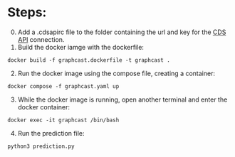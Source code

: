# Steps:

0. Add a .cdsapirc file to the folder containing the url and key for the [CDS API](https://cds.climate.copernicus.eu/api-how-to) connection.
1. Build the docker iamge with the dockerfile:

```
docker build -f graphcast.dockerfile -t graphcast .
```

2. Run the docker image using the compose file, creating a container:

```
docker compose -f graphcast.yaml up
```

3. While the docker image is running, open another terminal and enter the docker container:

```
docker exec -it graphcast /bin/bash
```

4. Run the prediction file:

```
python3 prediction.py
```
